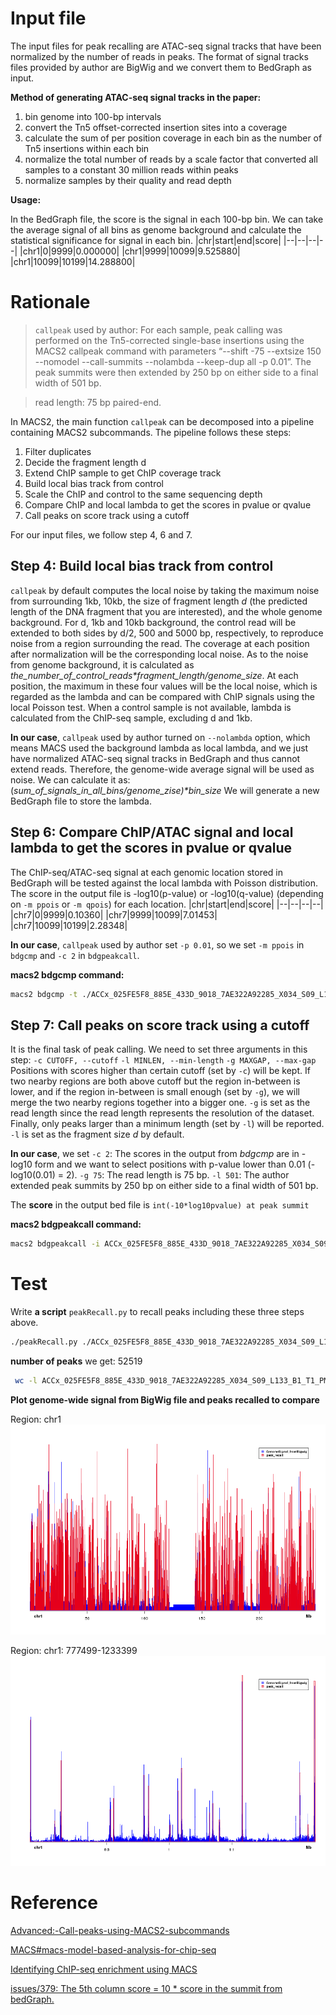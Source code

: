 # Input file
The input files for peak recalling are ATAC-seq signal tracks that have been normalized by the number of reads in peaks. The format of signal tracks files provided by author are BigWig and we convert them to BedGraph as input.

**Method of generating ATAC-seq signal tracks in the paper:**
 1. bin genome into 100-bp intervals
 2. convert the Tn5 offset-corrected insertion sites into a coverage
 3. calculate the sum of per position coverage in each bin as the number of Tn5 insertions within each bin
 4. normalize the total number of reads by a scale factor that converted all samples to a constant 30 million reads within peaks
 5. normalize samples by their quality and read depth

**Usage:**

In the BedGraph file, the score is the signal in each 100-bp bin. We can take the average signal of all bins as genome background and calculate the statistical significance for signal in each bin.
|chr|start|end|score|
|--|--|--|--|
|chr1|0|9999|0.000000|
|chr1|9999|10099|9.525880|
|chr1|10099|10199|14.288800|
# Rationale
> `callpeak` used by author: For each sample, peak calling was performed on the Tn5-corrected single-base insertions using the MACS2 callpeak command with parameters “--shift -75 --extsize 150 --nomodel --call-summits --nolambda --keep-dup all -p 0.01”. The peak summits were then extended by 250 bp on either side to a final width of 501 bp.

> read length: 75 bp paired-end.

In MACS2, the main function `callpeak` can be decomposed into a pipeline containing MACS2 subcommands. The pipeline follows these steps: 
1. Filter duplicates
2. Decide the fragment length d
3. Extend ChIP sample to get ChIP coverage track
4. Build local bias track from control
5. Scale the ChIP and control to the same sequencing depth
6. Compare ChIP and local lambda to get the scores in pvalue or qvalue
7. Call peaks on score track using a cutoff

For our input files, we follow step 4, 6 and 7.
## Step 4: Build local bias track from control
`callpeak` by default computes the local noise by taking the maximum noise from surrounding 1kb, 10kb, the size of fragment length _d_ (the predicted length of the DNA fragment that you are interested), and the whole genome background. For d, 1kb and 10kb background, the control read will be extended to both sides by d/2, 500 and 5000 bp, respectively, to reproduce noise from a region surrounding the read. The coverage at each position after normalization will be the corresponding local noise. As to the noise from genome background, it is calculated as _the_number_of_control_reads*fragment_length/genome_size_. At each position, the maximum in these four values will be the local noise, which is regarded as the lambda and can be compared with ChIP signals using the local Poisson test. When a control sample is not available, lambda is calculated from the ChIP-seq sample, excluding d and 1kb.

**In our case**, `callpeak` used by author turned on `--nolambda` option, which means MACS used the background lambda as local lambda, and we just have normalized ATAC-seq signal tracks in BedGraph and thus cannot extend reads. Therefore, the genome-wide average signal will be used as noise. We can calculate it as:
(_sum_of_signals_in_all_bins/genome_zise)*bin_size_
We will generate a new BedGraph file to store the lambda.

## Step 6: Compare ChIP/ATAC signal and local lambda to get the scores in pvalue or qvalue
The ChIP-seq/ATAC-seq signal at each genomic location stored in BedGraph will be tested against the local lambda with Poisson distribution. The score in the output file is -log10(p-value) or -log10(q-value) (depending on `-m ppois` or `-m qpois`) for each location.
|chr|start|end|score|
|--|--|--|--|
|chr7|0|9999|0.10360|
|chr7|9999|10099|7.01453|
|chr7|10099|10199|2.28348|

**In our case**, `callpeak` used by author set `-p 0.01`, so we set `-m ppois` in `bdgcmp` and `-c 2` in `bdgpeakcall`.

**macs2 bdgcmp command:**
```bash
macs2 bdgcmp -t ./ACCx_025FE5F8_885E_433D_9018_7AE322A92285_X034_S09_L133_B1_T1_PMRG.insertions.bg -c ACCx_025FE5F8_885E_433D_9018_7AE322A92285_X034_S09_L133_B1_T1_PMRG.insertions.lambda.bg -m ppois -o ACCx_025FE5F8_885E_433D_9018_7AE322A92285_X034_S09_L133_B1_T1_PMRG.insertions.pvalue.bg
```
## Step 7: Call peaks on score track using a cutoff
It is the final task of peak calling. We need to set three arguments in this step:
`-c CUTOFF, --cutoff`
`-l MINLEN, --min-length`
`-g MAXGAP, --max-gap`
Positions with scores higher than certain cutoff (set by `-c`) will be kept. If two nearby regions are both above cutoff but the region in-between is lower, and if the region in-between is small enough (set by `-g`), we will merge the two nearby regions together into a bigger one. `-g` is set as the read length since the read length represents the resolution of the dataset. Finally, only peaks larger than a minimum length (set by `-l`) will be reported. `-l` is set as the fragment size _d_ by default. 

**In our case**, we set 
`-c 2`: The scores in the output from _bdgcmp_ are in -log10 form and we want to select positions with p-value lower than 0.01 (-log10(0.01) = 2).
`-g 75`: The read length is 75 bp.
`-l 501`: The author extended peak summits by 250 bp on either side to a final width of 501 bp.

The **score** in the output bed file is `int(-10*log10pvalue) at peak summit`

**macs2 bdgpeakcall command:**
```bash
macs2 bdgpeakcall -i ACCx_025FE5F8_885E_433D_9018_7AE322A92285_X034_S09_L133_B1_T1_PMRG.insertions.pvalue.bg -c 2 -l 501 -g 75 -o ACCx_025FE5F8_885E_433D_9018_7AE322A92285_X034_S09_L133_B1_T1_PMRG.insertions.peaks001.bed
```
# Test
Write **a script** `peakRecall.py` to recall peaks including these three steps above.
```bash
./peakRecall.py ./ACCx_025FE5F8_885E_433D_9018_7AE322A92285_X034_S09_L133_B1_T1_PMRG.insertions.bg
```
**number of peaks** we get: 52519
```bash
 wc -l ACCx_025FE5F8_885E_433D_9018_7AE322A92285_X034_S09_L133_B1_T1_PMRG.insertions.peaks001.bed # 52519
```
**Plot genome-wide signal from BigWig file and peaks recalled to compare**

Region: chr1
![enter image description here](https://github.com/Luming-L/Project/blob/master/Result/peakRecall_chr1.png?raw=true)

Region: chr1: 777499-1233399
![enter image description here](https://github.com/Luming-L/Project/blob/master/Result/peakRecall_chr1_777499_1233399.png?raw=true)
# Reference
[Advanced:-Call-peaks-using-MACS2-subcommands](https://github.com/macs3-project/MACS/wiki/Advanced:-Call-peaks-using-MACS2-subcommands)

[MACS#macs-model-based-analysis-for-chip-seq](https://github.com/macs3-project/MACS#macs-model-based-analysis-for-chip-seq)

[Identifying ChIP-seq enrichment using MACS](https://www.nature.com/articles/nprot.2012.101)

[issues/379: The 5th column score = 10 * score in the summit from bedGraph.](https://github.com/macs3-project/MACS/issues/379)

<!--stackedit_data:
eyJoaXN0b3J5IjpbOTM4NjczNzUsMTcyNDgzNDc2NV19
-->